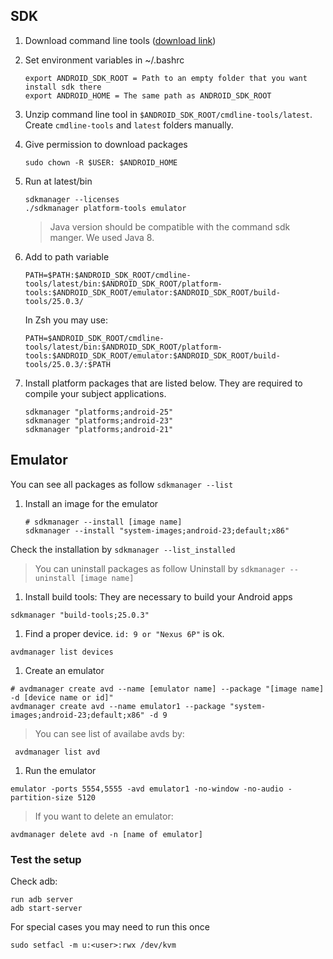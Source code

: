 ## SDK
1. Download command line tools ([download link](https://developer.android.com/studio#command-tools))
1. Set environment variables in ~/.bashrc
   ```
   export ANDROID_SDK_ROOT = Path to an empty folder that you want install sdk there
   export ANDROID_HOME = The same path as ANDROID_SDK_ROOT
   ``` 
1. Unzip command line tool in `$ANDROID_SDK_ROOT/cmdline-tools/latest`. Create `cmdline-tools` and `latest` folders manually.
1. Give permission to download packages
   ```
   sudo chown -R $USER: $ANDROID_HOME
   ```
1. Run at latest/bin
   ```
   sdkmanager --licenses
   ./sdkmanager platform-tools emulator
   ```
   > Java version should be compatible with the command sdk manger. We used Java 8.

1. Add to path variable
   ```
   PATH=$PATH:$ANDROID_SDK_ROOT/cmdline-tools/latest/bin:$ANDROID_SDK_ROOT/platform-tools:$ANDROID_SDK_ROOT/emulator:$ANDROID_SDK_ROOT/build-tools/25.0.3/
   ```
   In Zsh you may use:
   ```shell
   PATH=$ANDROID_SDK_ROOT/cmdline-tools/latest/bin:$ANDROID_SDK_ROOT/platform-tools:$ANDROID_SDK_ROOT/emulator:$ANDROID_SDK_ROOT/build-tools/25.0.3/:$PATH
   ```

1. Install platform packages that are listed below. They are required to compile your subject applications.
   ```
   sdkmanager "platforms;android-25"
   sdkmanager "platforms;android-23"
   sdkmanager "platforms;android-21"
   ```

## Emulator

You can see all packages as follow `sdkmanager --list`


1. Install an image for the emulator

    ```
    # sdkmanager --install [image name]
    sdkmanager --install "system-images;android-23;default;x86"
    ```
Check the installation by `sdkmanager --list_installed`
> You can uninstall packages as follow
Uninstall by `sdkmanager --uninstall [image name]`

1. Install build tools: They are necessary to build your Android apps
```
sdkmanager "build-tools;25.0.3"
```

1. Find a proper device. `id: 9 or "Nexus 6P"` is ok.
```
avdmanager list devices
```

1. Create an emulator
```
# avdmanager create avd --name [emulator name] --package "[image name] -d [device name or id]"
avdmanager create avd --name emulator1 --package "system-images;android-23;default;x86" -d 9
```
> You can see list of availabe avds by:
```
 avdmanager list avd
```

1. Run the emulator
```
emulator -ports 5554,5555 -avd emulator1 -no-window -no-audio -partition-size 5120
```
> If you want to delete an emulator:
```
avdmanager delete avd -n [name of emulator]
```

### Test the setup
Check adb:
```
run adb server 
adb start-server
```


For special cases you may need to run this once
```
sudo setfacl -m u:<user>:rwx /dev/kvm
```
